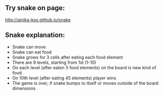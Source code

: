## Try snake on page:

http://ainika-kos.github.io/snake

## Snake explanation:
 - Snake can move
 - Snake can eat food
 - Snake grows for 3 cells after eating each food element
 - There are 9 levels, starting from 1st (1-10)
 - On each level (after eaten 5 food elements) on the board is new kind of food
 - On 10th level (after eating 45 elements) player wins
 - The game is over, if snake bumps to itself or moves outside of the board dimensions
